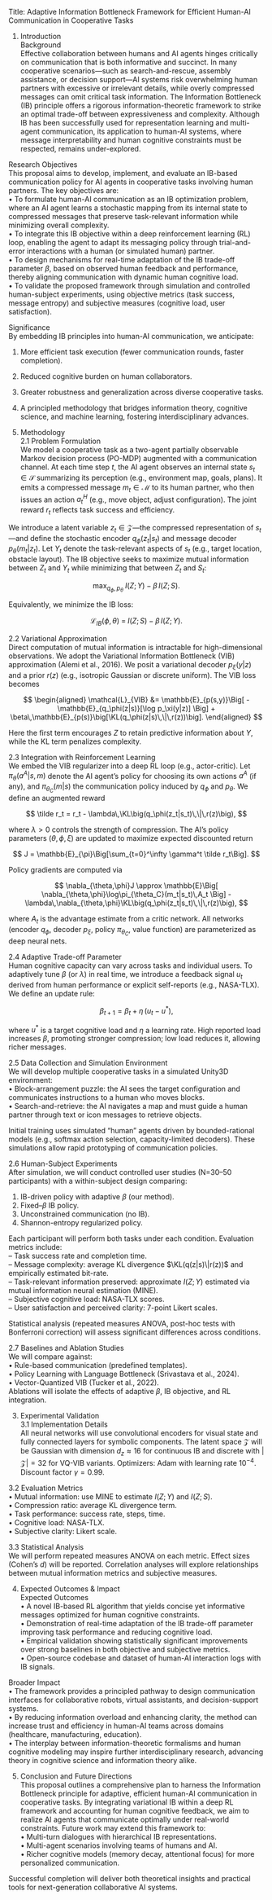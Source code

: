 Title: Adaptive Information Bottleneck Framework for Efficient Human-AI Communication in Cooperative Tasks

1. Introduction  
Background  
Effective collaboration between humans and AI agents hinges critically on communication that is both informative and succinct. In many cooperative scenarios—such as search-and-rescue, assembly assistance, or decision support—AI systems risk overwhelming human partners with excessive or irrelevant details, while overly compressed messages can omit critical task information. The Information Bottleneck (IB) principle offers a rigorous information-theoretic framework to strike an optimal trade-off between expressiveness and complexity. Although IB has been successfully used for representation learning and multi-agent communication, its application to human-AI systems, where message interpretability and human cognitive constraints must be respected, remains under-explored.

Research Objectives  
This proposal aims to develop, implement, and evaluate an IB-based communication policy for AI agents in cooperative tasks involving human partners. The key objectives are:  
• To formulate human-AI communication as an IB optimization problem, where an AI agent learns a stochastic mapping from its internal state to compressed messages that preserve task-relevant information while minimizing overall complexity.  
• To integrate this IB objective within a deep reinforcement learning (RL) loop, enabling the agent to adapt its messaging policy through trial-and-error interactions with a human (or simulated human) partner.  
• To design mechanisms for real-time adaptation of the IB trade-off parameter $\beta$, based on observed human feedback and performance, thereby aligning communication with dynamic human cognitive load.  
• To validate the proposed framework through simulation and controlled human-subject experiments, using objective metrics (task success, message entropy) and subjective measures (cognitive load, user satisfaction).

Significance  
By embedding IB principles into human-AI communication, we anticipate:  
1. More efficient task execution (fewer communication rounds, faster completion).  
2. Reduced cognitive burden on human collaborators.  
3. Greater robustness and generalization across diverse cooperative tasks.  
4. A principled methodology that bridges information theory, cognitive science, and machine learning, fostering interdisciplinary advances.

2. Methodology  
2.1 Problem Formulation  
We model a cooperative task as a two-agent partially observable Markov decision process (PO-MDP) augmented with a communication channel. At each time step $t$, the AI agent observes an internal state $s_t\in\mathcal{S}$ summarizing its perception (e.g., environment map, goals, plans). It emits a compressed message $m_t\in\mathcal{M}$ to its human partner, who then issues an action $a_t^H$ (e.g., move object, adjust configuration). The joint reward $r_t$ reflects task success and efficiency.

We introduce a latent variable $z_t\in\mathcal{Z}$—the compressed representation of $s_t$—and define the stochastic encoder $q_\phi(z_t|s_t)$ and message decoder $p_\theta(m_t|z_t)$. Let $Y_t$ denote the task-relevant aspects of $s_t$ (e.g., target location, obstacle layout). The IB objective seeks to maximize mutual information between $Z_t$ and $Y_t$ while minimizing that between $Z_t$ and $S_t$:

$$
\max_{q_\phi, p_\theta}\; I(Z;Y)\;-\;\beta\,I(Z;S).
$$

Equivalently, we minimize the IB loss:

$$
\mathcal{L}_{IB}(\phi,\theta) \;=\; I(Z;S)\;-\;\beta\,I(Z;Y).
$$

2.2 Variational Approximation  
Direct computation of mutual information is intractable for high-dimensional observations. We adopt the Variational Information Bottleneck (VIB) approximation (Alemi et al., 2016). We posit a variational decoder $p_\xi(y|z)$ and a prior $r(z)$ (e.g., isotropic Gaussian or discrete uniform). The VIB loss becomes

$$
\begin{aligned}
\mathcal{L}_{VIB} &= \mathbb{E}_{p(s,y)}\Big[ 
-\mathbb{E}_{q_\phi(z|s)}[\log p_\xi(y|z)]
\Big] + \beta\,\mathbb{E}_{p(s)}\big[\KL(q_\phi(z|s)\,\|\,r(z))\big].  
\end{aligned}
$$

Here the first term encourages $Z$ to retain predictive information about $Y$, while the KL term penalizes complexity.

2.3 Integration with Reinforcement Learning  
We embed the VIB regularizer into a deep RL loop (e.g., actor-critic). Let $\pi_{\theta}(a^A|s,m)$ denote the AI agent’s policy for choosing its own actions $a^A$ (if any), and $\pi_{\theta_C}(m|s)$ the communication policy induced by $q_\phi$ and $p_\theta$. We define an augmented reward

$$
\tilde r_t = r_t - \lambda\,\KL\big(q_\phi(z_t|s_t)\,\|\,r(z)\big),
$$

where $\lambda>0$ controls the strength of compression. The AI’s policy parameters $(\theta,\phi,\xi)$ are updated to maximize expected discounted return

$$
J = \mathbb{E}_{\pi}\Big[\sum_{t=0}^\infty \gamma^t \tilde r_t\Big].
$$

Policy gradients are computed via

$$
\nabla_{\theta,\phi}J \approx \mathbb{E}\Big[
\nabla_{\theta,\phi}\log\pi_{\theta_C}(m_t|s_t)\,A_t
\Big] - \lambda\,\nabla_{\theta,\phi}\KL\big(q_\phi(z_t|s_t)\,\|\,r(z)\big),
$$

where $A_t$ is the advantage estimate from a critic network. All networks (encoder $q_\phi$, decoder $p_\xi$, policy $\pi_{\theta_C}$, value function) are parameterized as deep neural nets.  

2.4 Adaptive Trade-off Parameter  
Human cognitive capacity can vary across tasks and individual users. To adaptively tune $\beta$ (or $\lambda$) in real time, we introduce a feedback signal $u_t$ derived from human performance or explicit self-reports (e.g., NASA-TLX). We define an update rule:

$$
\beta_{t+1} = \beta_t + \eta\,(u_t - u^*),
$$

where $u^*$ is a target cognitive load and $\eta$ a learning rate. High reported load increases $\beta$, promoting stronger compression; low load reduces it, allowing richer messages.

2.5 Data Collection and Simulation Environment  
We will develop multiple cooperative tasks in a simulated Unity3D environment:  
• Block-arrangement puzzle: the AI sees the target configuration and communicates instructions to a human who moves blocks.  
• Search-and-retrieve: the AI navigates a map and must guide a human partner through text or icon messages to retrieve objects.

Initial training uses simulated “human” agents driven by bounded-rational models (e.g., softmax action selection, capacity-limited decoders). These simulations allow rapid prototyping of communication policies.

2.6 Human-Subject Experiments  
After simulation, we will conduct controlled user studies (N=30–50 participants) with a within-subject design comparing:  

1. IB-driven policy with adaptive $\beta$ (our method).  
2. Fixed–$\beta$ IB policy.  
3. Unconstrained communication (no IB).  
4. Shannon-entropy regularized policy.  

Each participant will perform both tasks under each condition. Evaluation metrics include:  
– Task success rate and completion time.  
– Message complexity: average KL divergence $\KL(q(z|s)\|r(z))$ and empirically estimated bit-rate.  
– Task-relevant information preserved: approximate $I(Z;Y)$ estimated via mutual information neural estimation (MINE).  
– Subjective cognitive load: NASA-TLX scores.  
– User satisfaction and perceived clarity: 7-point Likert scales.

Statistical analysis (repeated measures ANOVA, post-hoc tests with Bonferroni correction) will assess significant differences across conditions.

2.7 Baselines and Ablation Studies  
We will compare against:  
• Rule-based communication (predefined templates).  
• Policy Learning with Language Bottleneck (Srivastava et al., 2024).  
• Vector-Quantized VIB (Tucker et al., 2022).  
Ablations will isolate the effects of adaptive $\beta$, IB objective, and RL integration.

3. Experimental Validation  
3.1 Implementation Details  
All neural networks will use convolutional encoders for visual state and fully connected layers for symbolic components. The latent space $\mathcal{Z}$ will be Gaussian with dimension $d_z\approx 16$ for continuous IB and discrete with $|\mathcal{Z}|=32$ for VQ-VIB variants. Optimizers: Adam with learning rate $10^{-4}$. Discount factor $\gamma=0.99$.

3.2 Evaluation Metrics  
• Mutual information: use MINE to estimate $I(Z;Y)$ and $I(Z;S)$.  
• Compression ratio: average KL divergence term.  
• Task performance: success rate, steps, time.  
• Cognitive load: NASA-TLX.  
• Subjective clarity: Likert scale.  

3.3 Statistical Analysis  
We will perform repeated measures ANOVA on each metric. Effect sizes (Cohen’s $d$) will be reported. Correlation analyses will explore relationships between mutual information metrics and subjective measures.

4. Expected Outcomes & Impact  
Expected Outcomes  
• A novel IB-based RL algorithm that yields concise yet informative messages optimized for human cognitive constraints.  
• Demonstration of real-time adaptation of the IB trade-off parameter improving task performance and reducing cognitive load.  
• Empirical validation showing statistically significant improvements over strong baselines in both objective and subjective metrics.  
• Open-source codebase and dataset of human-AI interaction logs with IB signals.

Broader Impact  
• The framework provides a principled pathway to design communication interfaces for collaborative robots, virtual assistants, and decision-support systems.  
• By reducing information overload and enhancing clarity, the method can increase trust and efficiency in human-AI teams across domains (healthcare, manufacturing, education).  
• The interplay between information-theoretic formalisms and human cognitive modeling may inspire further interdisciplinary research, advancing theory in cognitive science and information theory alike.

5. Conclusion and Future Directions  
This proposal outlines a comprehensive plan to harness the Information Bottleneck principle for adaptive, efficient human-AI communication in cooperative tasks. By integrating variational IB within a deep RL framework and accounting for human cognitive feedback, we aim to realize AI agents that communicate optimally under real-world constraints. Future work may extend this framework to:  
• Multi-turn dialogues with hierarchical IB representations.  
• Multi-agent scenarios involving teams of humans and AI.  
• Richer cognitive models (memory decay, attentional focus) for more personalized communication.  

Successful completion will deliver both theoretical insights and practical tools for next-generation collaborative AI systems.